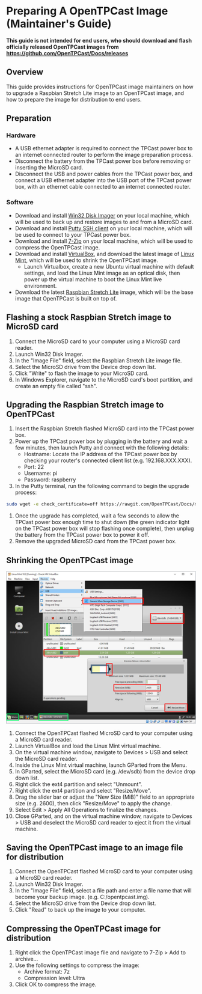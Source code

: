 # Preparing A OpenTPCast Image (Maintainer's Guide)

**This guide is not intended for end users, who should download and flash officially released OpenTPCast images from https://github.com/OpenTPCast/Docs/releases**

## Overview
This guide provides instructions for OpenTPCast image maintainers on how to upgrade a Raspbian Stretch Lite image to an OpenTPCast image, and how to prepare the image for distribution to end users.

## Preparation
### Hardware
- A USB ethernet adapter is required to connect the TPCast power box to an internet connected router to perform the image preparation process.
- Disconnect the battery from the TPCast power box before removing or inserting the MicroSD card.
- Disconnect the USB and power cables from the TPCast power box, and connect a USB ethernet adapter into the USB port of the TPCast power box, with an ethernet cable connected to an internet connected router.

### Software
- Download and install [Win32 Disk Imager](https://sourceforge.net/projects/win32diskimager/) on your local machine, which will be used to back up and restore images to and from a MicroSD card.
- Download and install [Putty SSH client](http://www.putty.org/) on your local machine, which will be used to connect to your TPCast power box.
- Download and install [7-Zip](http://www.7-zip.org/) on your local machine, which will be used to compress the OpenTPCast image.
- Download and install [VirtualBox](https://www.virtualbox.org/wiki/Downloads), and download the latest image of [Linux Mint](https://linuxmint.com/download.php), which will be used to shrink the OpenTPCast image.
    - Launch Virtualbox, create a new Ubuntu virtual machine with default settings, and load the Linux Mint image as an optical disk, then power up the virtual machine to boot the Linux Mint live environment.
- Download the latest [Raspbian Stretch Lite](https://downloads.raspberrypi.org/raspbian_lite_latest) image, which will be the base image that OpenTPCast is built on top of.

## Flashing a stock Raspbian Stretch image to MicroSD card
1. Connect the MicroSD card to your computer using a MicroSD card reader.
1. Launch Win32 Disk Imager.
1. In the "Image File" field, select the Raspbian Stretch Lite image file.
1. Select the MicroSD drive from the Device drop down list.
1. Click "Write" to flash the image to your MicroSD card.
1. In Windows Explorer, navigate to the MicroSD card's boot partition, and create an empty file called "ssh".

## Upgrading the Raspbian Stretch image to OpenTPCast
1. Insert the Raspbian Stretch flashed MicroSD card into the TPCast power box.
1. Power up the TPCast power box by plugging in the battery and wait a few minutes, then launch Putty and connect with the following details:
	- Hostname: Locate the IP address of the TPCast power box by checking your router's connected client list (e.g. 192.168.XXX.XXX).
	- Port: 22
	- Username: pi
	- Password: raspberry
1. In the Putty terminal, run the following command to begin the upgrade process:
```bash
sudo wget -e check_certificate=off https://rawgit.com/OpenTPCast/Docs/master/files/prepareimage/opentpcast-prepareimage && sudo chmod +x ./opentpcast-prepareimage && sudo ./opentpcast-prepareimage
```
1. Once the upgrade has completed, wait a few seconds to allow the TPCast power box enough time to shut down (the green indicator light on the TPCast power box will stop flashing once complete), then unplug the battery from the TPCast power box to power it off.
1. Remove the upgraded MicroSD card from the TPCast power box.

## Shrinking the OpenTPCast image
![GParted running in Linux Mint virtual machine](../img/prepareimage-gparted.jpg)
1. Connect the OpenTPCast flashed MicroSD card to your computer using a MicroSD card reader.
1. Launch VirtualBox and load the Linux Mint virtual machine.
1. On the virtual machine window, navigate to Devices > USB and select the MicroSD card reader.
1. Inside the Linux Mint virtual machine, launch GParted from the Menu.
1. In GParted, select the MicroSD card (e.g. /dev/sdb) from the device drop down list.
1. Right click the ext4 partition and select "Unmount".
1. Right click the ext4 partition and select "Resize/Move".
1. Drag the slider bar or adjust the "New Size (MiB)" field to an appropriate size (e.g. 2600), then click "Resize/Move" to apply the change.
1. Select Edit > Apply All Operations to finalize the changes.
1. Close GParted, and on the virtual machine window, navigate to Devices > USB and deselect the MicroSD card reader to eject it from the virtual machine.

## Saving the OpenTPCast image to an image file for distribution
1. Connect the OpenTPCast flashed MicroSD card to your computer using a MicroSD card reader.
1. Launch Win32 Disk Imager.
1. In the "Image File" field, select a file path and enter a file name that will become your backup image. (e.g. C:/opentpcast.img).
1. Select the MicroSD drive from the Device drop down list.
1. Click "Read" to back up the image to your computer.

## Compressing the OpenTPCast image for distribution
1. Right click the OpenTPCast image file and navigate to 7-Zip > Add to archive...
1. Use the following settings to compress the image:
	- Archive format: 7z
	- Compression level: Ultra
1. Click OK to compress the image.
